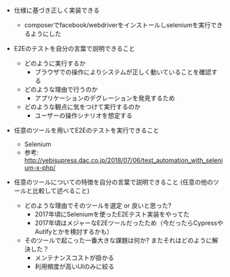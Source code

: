 - 仕様に基づき正しく実装できる
  - composerでfacebook/webdriverをインストールしseleniumを実行できるようにした

- E2Eのテストを自分の言葉で説明できること
  - どのように実行するか
    - ブラウザでの操作によりシステムが正しく動いていることを確認する
  - どのような理由で行うのか
    - アプリケーションのデグレーションを発見するため
  - どのような観点に気をつけて実行するのか
    - ユーザーの操作シナリオを想定する

- 任意のツールを用いてE2Eのテストを実行できること
    - Selenium
    - 参考: http://yebisupress.dac.co.jp/2018/07/06/test_automation_with_selenium-x-php/

- 任意のツールについての特徴を自分の言葉で説明できること (任意の他のツールと比較して述べること)
  - どのような理由でそのツールを選定 or 良いと思った?
    - 2017年頃にSeleniumを使ったE2Eテスト実装をやってた
    - 2017年頃はメジャーなE2Eツールだったため（今だったらCypressやAutifyとかを検討するかも）
  - そのツールで起こった一番大きな課題は何か? またそれはどのように解決した？
    - メンテナンスコストが掛かる
    - 利用頻度が高いUIのみに絞る
